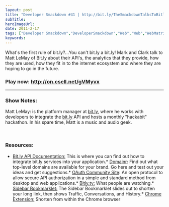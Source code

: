 ```yaml
---
layout: post 
title: "Developer Smackdown #41 | http://bit.ly/TheSmackdownTalksToBitly with Matt LeMay"
subTitle: 
heroImageUrl: 
date: 2011-2-17
tags: ["Developer Smackdown","DeveloperSmackdown","Web","Web","WebMatrix"]
keywords: 
---
```


What's the first rule of bit.ly?...You can't bit.ly a bit.ly! Mark and Clark talk to Matt LeMay of Bit.ly about their API's, the analytics that they provide, how they are used, how they fit in to the internet ecosystem and where they are hoping to go in the future.

### <font style="font-weight: bold">Play now: </font>[<font style="font-weight: bold">http://on.csell.net/gVMyvx</font>](http://on.csell.net/gVMyvx "http://on.csell.net/gVMyvx")

* * *

### <font style="font-weight: bold">Show Notes:</font>

Matt LeMay: is the platform manager at [bit.ly](http://bit.ly/), where he works with developers to integrate the [bit.ly](http://bit.ly) API and hosts a monthly "hackabit" hackathon. In his spare time, Matt is a music and audio geek.

&#160;

### <font style="font-weight: bold">Resources:</font>

*   [Bit.ly API Documentation:](http://bit.ly/fYD8WM) This is where you can find out how to integrate bit.ly services into your application.*   [Domainr](http://bit.ly/fwllOI): Find out what top-level domains are available for your brand. Go here and test out your ideas and get suggestions.*   [OAuth Community Site](http://bit.ly/eyzpBM): An open protocol to allow secure API authorization in a simple and standard method from desktop and web applications.*   [Bitly.tv:](http://bit.ly/i8u8MB) What people are watching.*   [Sidebar Bookmarklet:](http://bit.ly/ein0z6) The Sidebar Bookmarklet slides out to shorten your long link, then shows Traffic, Conversations, and History.*   [Chrome Extension:](http://bit.ly/ga5OXd) Shorten from within the Chrome browser